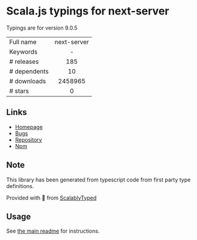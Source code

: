 
# Scala.js typings for next-server

Typings are for version 9.0.5



|                    |                 |
| ------------------ | :-------------: |
| Full name          | next-server |
| Keywords           | - |
| # releases         | 185 |
| # dependents       | 10 |
| # downloads        | 2458965 |
| # stars            | 0 |

## Links
- [Homepage](https://github.com/zeit/next.js#readme)
- [Bugs](https://github.com/zeit/next.js/issues)
- [Repository](https://github.com/zeit/next.js)
- [Npm](https://www.npmjs.com/package/next-server)
    


## Note
This library has been generated from typescript code from first party type definitions.

Provided with :purple_heart: from [ScalablyTyped](https://github.com/oyvindberg/ScalablyTyped)

## Usage
See [the main readme](../../readme.md) for instructions.


